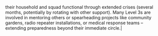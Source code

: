 their household and squad functional through extended crises (several months, potentially by rotating with other support). Many Level 3s are involved in mentoring others or spearheading projects like community gardens, radio repeater installations, or medical response teams – extending preparedness beyond their immediate circle.|